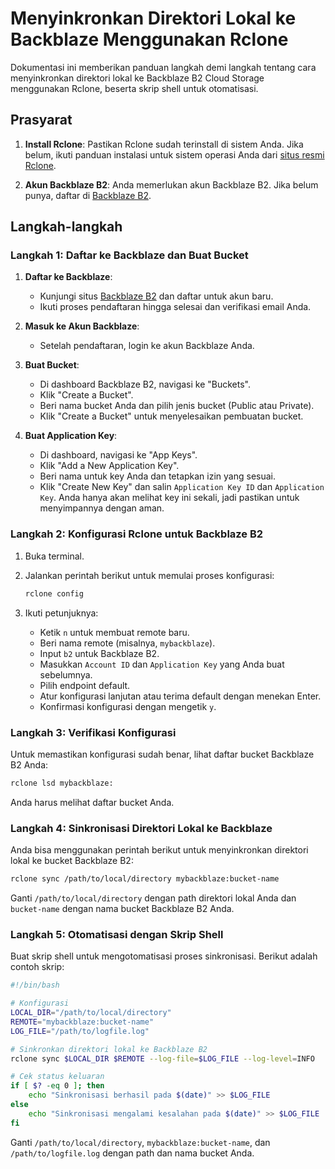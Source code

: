 # Menyinkronkan Direktori Lokal ke Backblaze Menggunakan Rclone

Dokumentasi ini memberikan panduan langkah demi langkah tentang cara menyinkronkan direktori lokal ke Backblaze B2 Cloud Storage menggunakan Rclone, beserta skrip shell untuk otomatisasi.

## Prasyarat

1. **Install Rclone**: Pastikan Rclone sudah terinstall di sistem Anda. Jika belum, ikuti panduan instalasi untuk sistem operasi Anda dari [situs resmi Rclone](https://rclone.org/install/).

2. **Akun Backblaze B2**: Anda memerlukan akun Backblaze B2. Jika belum punya, daftar di [Backblaze B2](https://www.backblaze.com/b2/cloud-storage.html).

## Langkah-langkah

### Langkah 1: Daftar ke Backblaze dan Buat Bucket

1. **Daftar ke Backblaze**:

   - Kunjungi situs [Backblaze B2](https://www.backblaze.com/b2/cloud-storage.html) dan daftar untuk akun baru.
   - Ikuti proses pendaftaran hingga selesai dan verifikasi email Anda.

2. **Masuk ke Akun Backblaze**:

   - Setelah pendaftaran, login ke akun Backblaze Anda.

3. **Buat Bucket**:

   - Di dashboard Backblaze B2, navigasi ke "Buckets".
   - Klik "Create a Bucket".
   - Beri nama bucket Anda dan pilih jenis bucket (Public atau Private).
   - Klik "Create a Bucket" untuk menyelesaikan pembuatan bucket.

4. **Buat Application Key**:
   - Di dashboard, navigasi ke "App Keys".
   - Klik "Add a New Application Key".
   - Beri nama untuk key Anda dan tetapkan izin yang sesuai.
   - Klik "Create New Key" dan salin `Application Key ID` dan `Application Key`. Anda hanya akan melihat key ini sekali, jadi pastikan untuk menyimpannya dengan aman.

### Langkah 2: Konfigurasi Rclone untuk Backblaze B2

1. Buka terminal.
2. Jalankan perintah berikut untuk memulai proses konfigurasi:

   ```sh
   rclone config
   ```

3. Ikuti petunjuknya:

   - Ketik `n` untuk membuat remote baru.
   - Beri nama remote (misalnya, `mybackblaze`).
   - Input `b2` untuk Backblaze B2.
   - Masukkan `Account ID` dan `Application Key` yang Anda buat sebelumnya.
   - Pilih endpoint default.
   - Atur konfigurasi lanjutan atau terima default dengan menekan Enter.
   - Konfirmasi konfigurasi dengan mengetik `y`.

### Langkah 3: Verifikasi Konfigurasi

Untuk memastikan konfigurasi sudah benar, lihat daftar bucket Backblaze B2 Anda:

```sh
rclone lsd mybackblaze:
```

Anda harus melihat daftar bucket Anda.

### Langkah 4: Sinkronisasi Direktori Lokal ke Backblaze

Anda bisa menggunakan perintah berikut untuk menyinkronkan direktori lokal ke bucket Backblaze B2:

```sh
rclone sync /path/to/local/directory mybackblaze:bucket-name
```

Ganti `/path/to/local/directory` dengan path direktori lokal Anda dan `bucket-name` dengan nama bucket Backblaze B2 Anda.

### Langkah 5: Otomatisasi dengan Skrip Shell

Buat skrip shell untuk mengotomatisasi proses sinkronisasi. Berikut adalah contoh skrip:

```sh
#!/bin/bash

# Konfigurasi
LOCAL_DIR="/path/to/local/directory"
REMOTE="mybackblaze:bucket-name"
LOG_FILE="/path/to/logfile.log"

# Sinkronkan direktori lokal ke Backblaze B2
rclone sync $LOCAL_DIR $REMOTE --log-file=$LOG_FILE --log-level=INFO

# Cek status keluaran
if [ $? -eq 0 ]; then
    echo "Sinkronisasi berhasil pada $(date)" >> $LOG_FILE
else
    echo "Sinkronisasi mengalami kesalahan pada $(date)" >> $LOG_FILE
fi
```

Ganti `/path/to/local/directory`, `mybackblaze:bucket-name`, dan `/path/to/logfile.log` dengan path dan nama bucket Anda.
